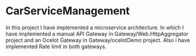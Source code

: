 # CarServiceManagement

In this project I have implemented a microservice architecture.
In which I have implemented a manual API Gateway in Gateway/Web.HttpAggregator project and an Ocelot Gateway in Gateway/ocelotDemo project.
Also i have implemented Rate limit in both gateways.
